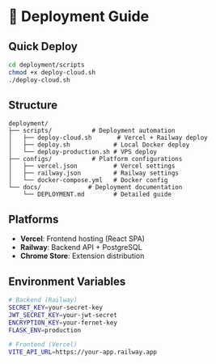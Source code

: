 # 🚀 Deployment Guide

## Quick Deploy
```bash
cd deployment/scripts
chmod +x deploy-cloud.sh
./deploy-cloud.sh
```

## Structure
```
deployment/
├── scripts/           # Deployment automation
│   ├── deploy-cloud.sh       # Vercel + Railway deploy
│   ├── deploy.sh            # Local Docker deploy
│   └── deploy-production.sh # VPS deploy
├── configs/           # Platform configurations
│   ├── vercel.json          # Vercel settings
│   ├── railway.json         # Railway settings
│   └── docker-compose.yml   # Docker config
└── docs/             # Deployment documentation
    └── DEPLOYMENT.md        # Detailed guide
```

## Platforms
- **Vercel**: Frontend hosting (React SPA)
- **Railway**: Backend API + PostgreSQL
- **Chrome Store**: Extension distribution

## Environment Variables
```bash
# Backend (Railway)
SECRET_KEY=your-secret-key
JWT_SECRET_KEY=your-jwt-secret
ENCRYPTION_KEY=your-fernet-key
FLASK_ENV=production

# Frontend (Vercel)
VITE_API_URL=https://your-app.railway.app
```
